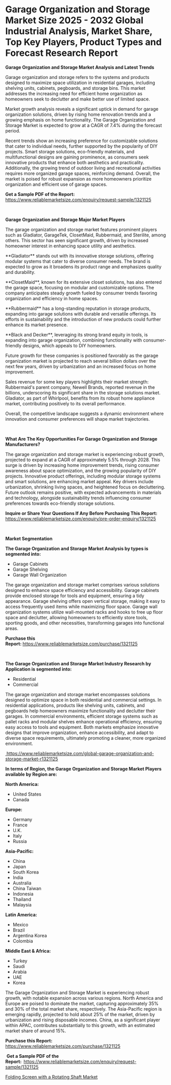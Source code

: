 <p><h1>Garage Organization and Storage Market Size 2025 - 2032 Global Industrial Analysis, Market Share, Top Key Players, Product Types and Forecast Research Report</h1></p><p><strong>Garage Organization and Storage Market Analysis and Latest Trends</strong></p>
<p><p>Garage organization and storage refers to the systems and products designed to maximize space utilization in residential garages, including shelving units, cabinets, pegboards, and storage bins. This market addresses the increasing need for efficient home organization as homeowners seek to declutter and make better use of limited space. </p><p>Market growth analysis reveals a significant uptick in demand for garage organization solutions, driven by rising home renovation trends and a growing emphasis on home functionality. The Garage Organization and Storage Market is expected to grow at a CAGR of 7.4% during the forecast period. </p><p>Recent trends show an increasing preference for customizable solutions that cater to individual needs, further supported by the popularity of DIY projects. Smart storage solutions, eco-friendly materials, and multifunctional designs are gaining prominence, as consumers seek innovative products that enhance both aesthetics and practicality. Additionally, the growing trend of outdoor living and recreational activities requires more organized garage spaces, reinforcing demand. Overall, the market is poised for robust expansion as more homeowners prioritize organization and efficient use of garage spaces.</p></p>
<p><strong>Get a Sample PDF of the Report:&nbsp;</strong> <a href="https://www.reliablemarketsize.com/enquiry/request-sample/1321125?utm_campaign=3431&utm_medium=2&utm_source=Github&utm_content=ia&utm_term=29032025&utm_id=garage-organization-and-storage">https://www.reliablemarketsize.com/enquiry/request-sample/1321125</a></p>
<p>&nbsp;</p>
<p><strong>Garage Organization and Storage Major Market Players</strong></p>
<p><p>The garage organization and storage market features prominent players such as Gladiator, GarageTek, ClosetMaid, Rubbermaid, and Sterilite, among others. This sector has seen significant growth, driven by increased homeowner interest in enhancing space utility and aesthetics.</p><p>**Gladiator** stands out with its innovative storage solutions, offering modular systems that cater to diverse consumer needs. The brand is expected to grow as it broadens its product range and emphasizes quality and durability. </p><p>**ClosetMaid**, known for its extensive closet solutions, has also entered the garage space, focusing on modular and customizable options. The company anticipates steady growth fueled by consumer trends favoring organization and efficiency in home spaces.</p><p>**Rubbermaid** has a long-standing reputation in storage products, expanding into garage solutions with durable and versatile offerings. Its efforts in sustainability and the introduction of new products could further enhance its market presence.</p><p>**Black and Decker**, leveraging its strong brand equity in tools, is expanding into garage organization, combining functionality with consumer-friendly designs, which appeals to DIY homeowners.</p><p>Future growth for these companies is positioned favorably as the garage organization market is projected to reach several billion dollars over the next few years, driven by urbanization and an increased focus on home improvement.</p><p>Sales revenue for some key players highlights their market strength: Rubbermaid's parent company, Newell Brands, reported revenue in the billions, underscoring its significant share in the storage solutions market. Gladiator, as part of Whirlpool, benefits from its robust home appliance market, contributing positively to its overall performance. </p><p>Overall, the competitive landscape suggests a dynamic environment where innovation and consumer preferences will shape market trajectories.</p></p>
<p>&nbsp;</p>
<p><strong>What Are The Key Opportunities For Garage Organization and Storage Manufacturers?</strong></p>
<p><p>The garage organization and storage market is experiencing robust growth, projected to expand at a CAGR of approximately 5.5% through 2028. This surge is driven by increasing home improvement trends, rising consumer awareness about space optimization, and the growing popularity of DIY projects. Innovative product offerings, including modular storage systems and smart solutions, are enhancing market appeal. Key drivers include urbanization, shrinking living spaces, and heightened focus on decluttering. Future outlook remains positive, with expected advancements in materials and technology, alongside sustainability trends influencing consumer preferences towards eco-friendly storage solutions.</p></p>
<p><strong>Inquire or Share Your Questions If Any Before Purchasing This Report:</strong> <a href="https://www.reliablemarketsize.com/enquiry/pre-order-enquiry/1321125?utm_campaign=3431&utm_medium=2&utm_source=Github&utm_content=ia&utm_term=29032025&utm_id=garage-organization-and-storage">https://www.reliablemarketsize.com/enquiry/pre-order-enquiry/1321125</a></p>
<p>&nbsp;</p>
<p><strong>Market Segmentation</strong></p>
<p><strong>The Garage Organization and Storage Market Analysis by types is segmented into:</strong></p>
<p><ul><li>Garage Cabinets</li><li>Garage Shelving</li><li>Garage Wall Organization</li></ul></p>
<p><p>The garage organization and storage market comprises various solutions designed to enhance space efficiency and accessibility. Garage cabinets provide enclosed storage for tools and equipment, ensuring a tidy appearance. Garage shelving offers open vertical storage, making it easy to access frequently used items while maximizing floor space. Garage wall organization systems utilize wall-mounted racks and hooks to free up floor space and declutter, allowing homeowners to efficiently store tools, sporting goods, and other necessities, transforming garages into functional areas.</p></p>
<p><strong>Purchase this Report:&nbsp;</strong><a href="https://www.reliablemarketsize.com/purchase/1321125?utm_campaign=3431&utm_medium=2&utm_source=Github&utm_content=ia&utm_term=29032025&utm_id=garage-organization-and-storage">https://www.reliablemarketsize.com/purchase/1321125</a></p>
<p>&nbsp;</p>
<p><strong>The Garage Organization and Storage Market Industry Research by Application is segmented into:</strong></p>
<p><ul><li>Residential</li><li>Commercial</li></ul></p>
<p><p>The garage organization and storage market encompasses solutions designed to optimize space in both residential and commercial settings. In residential applications, products like shelving units, cabinets, and pegboards help homeowners maximize functionality and declutter their garages. In commercial environments, efficient storage systems such as pallet racks and modular shelves enhance operational efficiency, ensuring easy access to tools and equipment. Both markets emphasize innovative designs that improve organization, enhance accessibility, and adapt to diverse space requirements, ultimately promoting a cleaner, more organized environment.</p></p>
<p><a href="https://www.reliablemarketsize.com/global-garage-organization-and-storage-market-r1321125?utm_campaign=3431&utm_medium=2&utm_source=Github&utm_content=ia&utm_term=29032025&utm_id=garage-organization-and-storage">&nbsp;https://www.reliablemarketsize.com/global-garage-organization-and-storage-market-r1321125</a></p>
<p><strong>In terms of Region, the Garage Organization and Storage Market Players available by Region are:</strong></p>
<p>
    <p> <strong> North America: </strong>
        <ul>
            <li>United States</li>
            <li>Canada</li>
        </ul>
        </p> 
    <p> <strong> Europe: </strong>
        <ul>
            <li>Germany</li>
            <li>France</li>
            <li>U.K.</li>
            <li>Italy</li>
            <li>Russia</li>
        </ul>
        </p> 
    <p> <strong> Asia-Pacific: </strong>
        <ul>
            <li>China</li>
            <li>Japan</li>
            <li>South Korea</li>
            <li>India</li>
            <li>Australia</li>
            <li>China Taiwan</li>
            <li>Indonesia</li>
            <li>Thailand</li>
            <li>Malaysia</li>
        </ul>
        </p> 
    <p> <strong> Latin America: </strong>
        <ul>
            <li>Mexico</li>
            <li>Brazil</li>
            <li>Argentina Korea</li>
            <li>Colombia</li>
        </ul>
        </p> 
    <p> <strong> Middle East & Africa: </strong>
        <ul>
            <li>Turkey</li>
            <li>Saudi</li>
            <li>Arabia</li>
            <li>UAE</li>
            <li>Korea</li>
        </ul>
    </p>
    </p>
<p><p>The Garage Organization and Storage Market is experiencing robust growth, with notable expansion across various regions. North America and Europe are poised to dominate the market, capturing approximately 35% and 30% of the total market share, respectively. The Asia-Pacific region is emerging rapidly, projected to hold about 25% of the market, driven by urbanization and rising disposable incomes. China, as a significant player within APAC, contributes substantially to this growth, with an estimated market share of around 15%.</p></p>
<p><strong>Purchase this Report: </strong><a href="https://www.reliablemarketsize.com/purchase/1321125?utm_campaign=3431&utm_medium=2&utm_source=Github&utm_content=ia&utm_term=29032025&utm_id=garage-organization-and-storage">https://www.reliablemarketsize.com/purchase/1321125</a></p>
<p>&nbsp;<strong>Get a Sample PDF of the Report:&nbsp;&nbsp;</strong><a href="https://www.reliablemarketsize.com/enquiry/request-sample/1321125?utm_campaign=3431&utm_medium=2&utm_source=Github&utm_content=ia&utm_term=29032025&utm_id=garage-organization-and-storage">https://www.reliablemarketsize.com/enquiry/request-sample/1321125</a></p>
<p><strong></strong></p>
<p><p><a href="https://github.com/leijavaagexo/Market-Research-Report-List-1/blob/main/folding-screen-with-a-rotating-shaft-market.md?utm_campaign=3431&utm_medium=2&utm_source=Github&utm_content=ia&utm_term=29032025&utm_id=garage-organization-and-storage">Folding Screen with a Rotating Shaft Market</a></p></p>